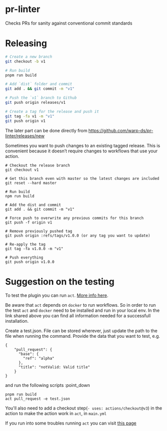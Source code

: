 # pr-linter

Checks PRs for sanity against conventional commit standards

# Releasing

```sh
# Create a new branch
git checkout -b v1

# Run build
pnpm run build

# Add `dist` folder and commit
git add . && git commit -m "v1"

# Push the `v1` branch to Github
git push origin releases/v1

# Create a tag for the release and push it
git tag -fa v1 -m "v1"
git push origin v1
```

The later part can be done directly from https://github.com/warp-ds/pr-linter/releases/new


Sometimes you want to push changes to an existing tagged release. This is convenient because it doesn’t require changes to workflows that use your action.

```
# Checkout the release branch
git checkout v1

# Get this branch even with master so the latest changes are included
git reset --hard master

# Run build 
npm run build

# Add the dist and commit
git add . && git commit -m "v1"

# Force push to overwrite any previous commits for this branch
git push -f origin v1

# Remove previously pushed tag
git push origin :refs/tags/v1.0.0 (or any tag you want to update)

# Re-apply the tag
git tag -fa v1.0.0 -m "v1"

# Push everything
git push origin v1.0.0

```

# Suggestion on the testing

To test the plugin you can run `act`. [More info here](https://github.com/nektos/act).

Be aware that `act` depends on `docker` to run workflows. So in order to run the test
`act` and `docker` need to be installed and run in your local env. In the link shared above you can 
find all information needed for a successfull installation.

Create a test.json. File can be stored wherever, just update the path to the file when running the command. 
Provide the data that you want to test, e.g.

```
{
    "pull_request": {
      "base": {
        "ref": "alpha"
      },
      "title": "notValid: Valid title"
    }
}
```

and run the following scripts :point_down

```shell
pnpm run build
act pull_request -e test.json
```
You'll also need to add a checkout step(`- uses: actions/checkout@v3`) in the action to make the action work in `act`, in `main.yml` 

If you run into some troubles running `act` you can visit [this page](https://github.com/nektos/act#known-issues)

